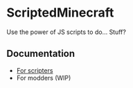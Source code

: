 # ScriptedMinecraft
Use the power of JS scripts to do... Stuff?
## Documentation
* [For scripters](https://github.com/slava110/ScriptedMCAPI)
* For modders (WIP)
